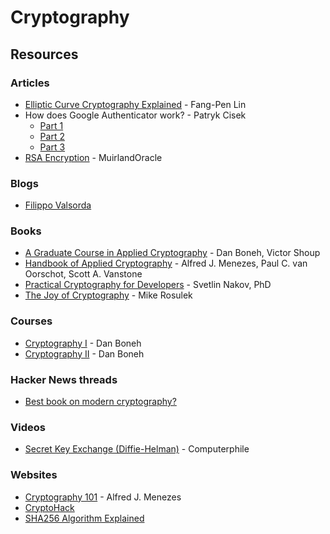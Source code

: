 # Cryptography

## Resources

### Articles

* [Elliptic Curve Cryptography Explained](https://fangpenlin.com/posts/2019/10/07/elliptic-curve-cryptography-explained/) - Fang-Pen Lin
* How does Google Authenticator work? - Patryk Cisek
  * [Part 1](https://prezu.ca/post/2021-07-30-totp-1/)
  * [Part 2](https://prezu.ca/post/2021-08-12-totp-2/)
  * [Part 3](https://prezu.ca/post/2021-08-16-totp-3/)
* [RSA Encryption](https://muirlandoracle.co.uk/2020/01/29/rsa-encryption/) - MuirlandOracle

### Blogs

* [Filippo Valsorda](https://filippo.io/)

### Books

* [A Graduate Course in Applied Cryptography](https://toc.cryptobook.us/) - Dan Boneh, Victor Shoup
* [Handbook of Applied Cryptography](https://cacr.uwaterloo.ca/hac/) - Alfred J. Menezes, Paul C. van Oorschot, Scott A. Vanstone
* [Practical Cryptography for Developers](https://cryptobook.nakov.com/) - Svetlin Nakov, PhD
* [The Joy of Cryptography](https://joyofcryptography.com/) - Mike Rosulek

### Courses

* [Cryptography I](https://www.coursera.org/learn/crypto) - Dan Boneh
* [Cryptography II](https://www.coursera.org/learn/crypto2) - Dan Boneh

### Hacker News threads

* [Best book on modern cryptography?](https://news.ycombinator.com/item?id=31533041)

### Videos

* [Secret Key Exchange (Diffie-Helman)](https://www.youtube.com/watch?v=NmM9HA2MQGI) - Computerphile

### Websites

* [Cryptography 101](https://cryptography101.ca/) - Alfred J. Menezes
* [CryptoHack](https://cryptohack.org/)
* [SHA256 Algorithm Explained](https://sha256algorithm.com/)
